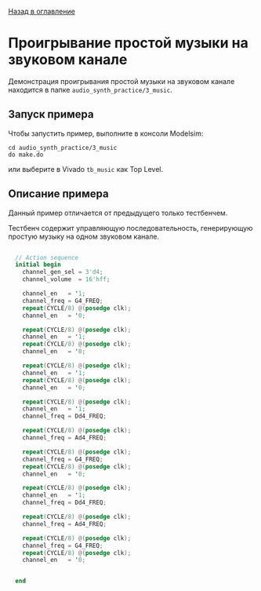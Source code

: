 [Назад в оглавление](../README.md)

# Проигрывание простой музыки на звуковом канале
Демонстрация проигрывания простой музыки на звуковом канале находится в папке `audio_synth_practice/3_music`.

## Запуск примера

Чтобы запустить пример, выполните в консоли Modelsim:
```
cd audio_synth_practice/3_music
do make.do
```

или выберите в Vivado `tb_music` как Top Level.

## Описание примера

Данный пример отличается от предыдущего только тестбенчем.

Тестбенч содержит управляющую последовательность, генерирующую простую музыку на одном звуковом канале.

```verilog

  // Action sequence
  initial begin
    channel_gen_sel = 3'd4;
    channel_volume  = 16'hff;

    channel_en   = '1;
    channel_freq = G4_FREQ;
    repeat(CYCLE/8) @(posedge clk);
    channel_en   = '0;

    repeat(CYCLE/8) @(posedge clk);
    channel_en   = '1;
    repeat(CYCLE/8) @(posedge clk);
    channel_en   = '0;

    repeat(CYCLE/8) @(posedge clk);
    channel_en   = '1;
    repeat(CYCLE/8) @(posedge clk);
    channel_en   = '0;

    repeat(CYCLE/8) @(posedge clk);
    channel_en   = '1;
    channel_freq = Dd4_FREQ;

    repeat(CYCLE/8) @(posedge clk);
    channel_freq = Ad4_FREQ;

    repeat(CYCLE/8) @(posedge clk);
    channel_freq = G4_FREQ;
    repeat(CYCLE/8) @(posedge clk);
    channel_en   = '0;

    repeat(CYCLE/8) @(posedge clk);
    channel_en   = '1;
    channel_freq = Dd4_FREQ;

    repeat(CYCLE/8) @(posedge clk);
    channel_freq = Ad4_FREQ;

    repeat(CYCLE/8) @(posedge clk);
    channel_freq = G4_FREQ;
    repeat(CYCLE/8) @(posedge clk);
    channel_en   = '0;


  end
```
